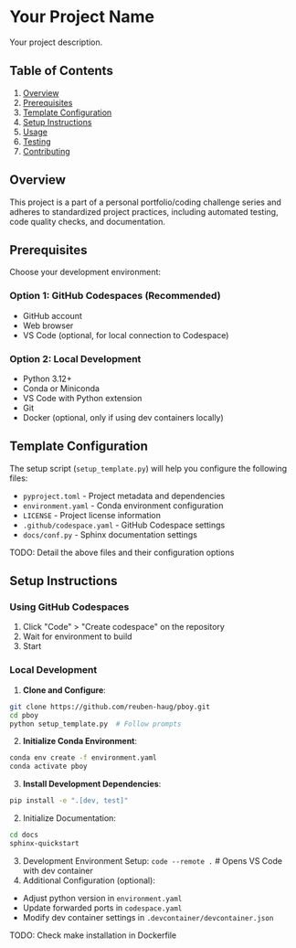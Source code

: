 # Your Project Name

Your project description.

## Table of Contents

1. [Overview](#overview)
2. [Prerequisites](#prerequisites)
3. [Template Configuration](#template-configuration)
4. [Setup Instructions](#setup-instructions)
5. [Usage](#usage)
6. [Testing](#testing)
7. [Contributing](#contributing)

## Overview

This project is a part of a personal portfolio/coding challenge series and adheres to standardized project practices, including automated testing, code quality checks, and documentation.

## Prerequisites

Choose your development environment:

### Option 1: GitHub Codespaces (Recommended)
- GitHub account
- Web browser
- VS Code (optional, for local connection to Codespace)

### Option 2: Local Development
- Python 3.12+
- Conda or Miniconda
- VS Code with Python extension
- Git
- Docker (optional, only if using dev containers locally)

## Template Configuration

The setup script (`setup_template.py`) will help you configure the following files:
- `pyproject.toml` - Project metadata and dependencies
- `environment.yaml` - Conda environment configuration
- `LICENSE` - Project license information
- `.github/codespace.yaml` - GitHub Codespace settings
- `docs/conf.py` - Sphinx documentation settings

TODO: Detail the above files and their configuration options

## Setup Instructions

### Using GitHub Codespaces
1. Click "Code" > "Create codespace" on the repository
2. Wait for environment to build
3. Start

### Local Development
1. **Clone and Configure**:
```bash
git clone https://github.com/reuben-haug/pboy.git
cd pboy
python setup_template.py  # Follow prompts
```
2. **Initialize Conda Environment**:
```bash
conda env create -f environment.yaml
conda activate pboy
```
3. **Install Development Dependencies**:
```bash
pip install -e ".[dev, test]"
```
2. Initialize Documentation:
```bash
cd docs
sphinx-quickstart
```
3. Development Environment Setup:
```code --remote .``` # Opens VS Code with dev container
4. Additional Configuration (optional):
- Adjust python version in `environment.yaml`
- Update forwarded ports in `codespace.yaml`
- Modify dev container settings in `.devcontainer/devcontainer.json`

TODO: Check make installation in Dockerfile
